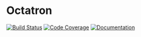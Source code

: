 # Octatron

[![Build Status](https://travis-ci.org/andreas-t-jonsson/octatron.png)](https://travis-ci.org/andreas-t-jonsson/octatron) [![Code Coverage](http://gocover.io/_badge/github.com/andreas-t-jonsson/octatron)](http://gocover.io/github.com/andreas-t-jonsson/octatron) [![Documentation](https://godoc.org/andreas-t-jonsson/octatron?status.svg)](https://godoc.org/github.com/andreas-t-jonsson/octatron)
